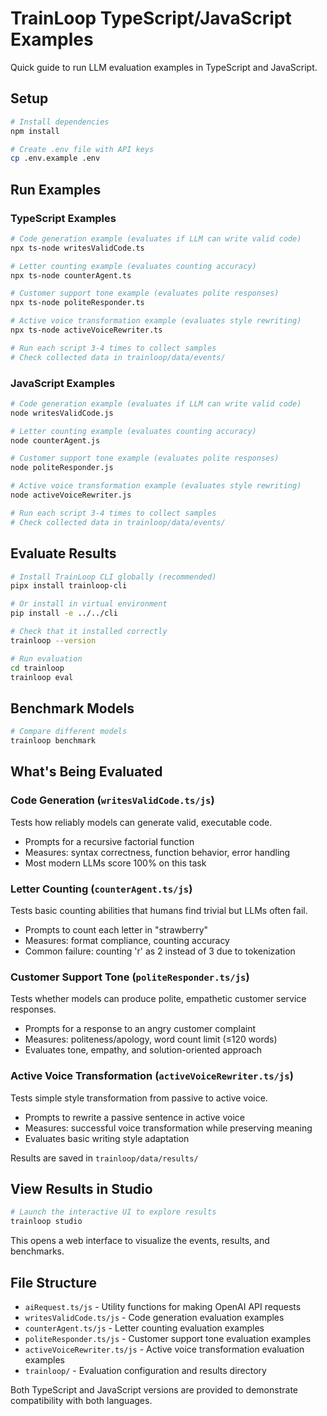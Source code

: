 # TrainLoop TypeScript/JavaScript Examples

Quick guide to run LLM evaluation examples in TypeScript and JavaScript.

## Setup

```bash
# Install dependencies
npm install

# Create .env file with API keys
cp .env.example .env
```

## Run Examples

### TypeScript Examples

```bash
# Code generation example (evaluates if LLM can write valid code)
npx ts-node writesValidCode.ts

# Letter counting example (evaluates counting accuracy)
npx ts-node counterAgent.ts

# Customer support tone example (evaluates polite responses)
npx ts-node politeResponder.ts

# Active voice transformation example (evaluates style rewriting)
npx ts-node activeVoiceRewriter.ts

# Run each script 3-4 times to collect samples
# Check collected data in trainloop/data/events/
```

### JavaScript Examples

```bash
# Code generation example (evaluates if LLM can write valid code)
node writesValidCode.js

# Letter counting example (evaluates counting accuracy)  
node counterAgent.js

# Customer support tone example (evaluates polite responses)
node politeResponder.js

# Active voice transformation example (evaluates style rewriting)
node activeVoiceRewriter.js

# Run each script 3-4 times to collect samples
# Check collected data in trainloop/data/events/
```

## Evaluate Results

```bash
# Install TrainLoop CLI globally (recommended)
pipx install trainloop-cli

# Or install in virtual environment
pip install -e ../../cli

# Check that it installed correctly
trainloop --version

# Run evaluation
cd trainloop
trainloop eval
```

## Benchmark Models

```bash
# Compare different models
trainloop benchmark
```

## What's Being Evaluated

### Code Generation (`writesValidCode.ts/js`)
Tests how reliably models can generate valid, executable code.
- Prompts for a recursive factorial function
- Measures: syntax correctness, function behavior, error handling
- Most modern LLMs score 100% on this task

### Letter Counting (`counterAgent.ts/js`)
Tests basic counting abilities that humans find trivial but LLMs often fail.
- Prompts to count each letter in "strawberry"
- Measures: format compliance, counting accuracy
- Common failure: counting 'r' as 2 instead of 3 due to tokenization

### Customer Support Tone (`politeResponder.ts/js`)
Tests whether models can produce polite, empathetic customer service responses.
- Prompts for a response to an angry customer complaint
- Measures: politeness/apology, word count limit (≤120 words)
- Evaluates tone, empathy, and solution-oriented approach

### Active Voice Transformation (`activeVoiceRewriter.ts/js`)
Tests simple style transformation from passive to active voice.
- Prompts to rewrite a passive sentence in active voice
- Measures: successful voice transformation while preserving meaning
- Evaluates basic writing style adaptation

Results are saved in `trainloop/data/results/`

## View Results in Studio

```bash
# Launch the interactive UI to explore results
trainloop studio
```

This opens a web interface to visualize the events, results, and benchmarks.

## File Structure

- `aiRequest.ts/js` - Utility functions for making OpenAI API requests
- `writesValidCode.ts/js` - Code generation evaluation examples
- `counterAgent.ts/js` - Letter counting evaluation examples
- `politeResponder.ts/js` - Customer support tone evaluation examples
- `activeVoiceRewriter.ts/js` - Active voice transformation evaluation examples
- `trainloop/` - Evaluation configuration and results directory

Both TypeScript and JavaScript versions are provided to demonstrate compatibility with both languages.